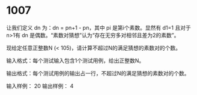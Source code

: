 # 1007
让我们定义 dn 为：dn = pn+1 - pn，其中 pi 是第i个素数。显然有 d1=1 且对于n>1有 dn 是偶数。“素数对猜想”认为“存在无穷多对相邻且差为2的素数”。

现给定任意正整数N (< 105)，请计算不超过N的满足猜想的素数对的个数。

输入格式：每个测试输入包含1个测试用例，给出正整数N。

输出格式：每个测试用例的输出占一行，不超过N的满足猜想的素数对的个数。

输入样例：
20
输出样例：
4
